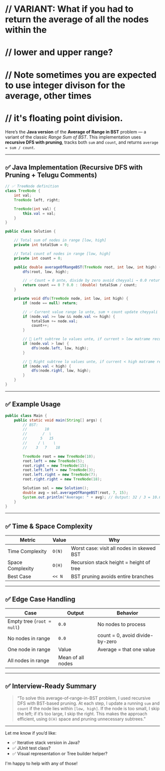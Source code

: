 # // VARIANT: What if you had to return the average of all the nodes within the
# // lower and upper range? 
# // Note sometimes you are expected to use integer divison for the average, other times
# // it's floating point division.

Here’s the **Java version** of the **Average of Range in BST** problem — a variant of the classic *Range Sum of BST*. This implementation uses **recursive DFS with pruning**, tracks both `sum` and `count`, and returns `average = sum / count`.

---

## ✅ Java Implementation (Recursive DFS with Pruning + Telugu Comments)

```java
// ✅ TreeNode definition
class TreeNode {
    int val;
    TreeNode left, right;

    TreeNode(int val) {
        this.val = val;
    }
}

public class Solution {

    // Total sum of nodes in range [low, high]
    private int totalSum = 0;

    // Total count of nodes in range [low, high]
    private int count = 0;

    public double averageOfRangeBST(TreeNode root, int low, int high) {
        dfs(root, low, high);

        // ✅ Count = 0 ante, divide by zero avoid cheyyali → 0.0 return cheyyadam
        return count == 0 ? 0.0 : (double) totalSum / count;
    }

    private void dfs(TreeNode node, int low, int high) {
        if (node == null) return;

        // ✅ Current value range lo unte, sum + count update cheyyali
        if (node.val >= low && node.val <= high) {
            totalSum += node.val;
            count++;
        }

        // 🔽 Left subtree lo values unte, if current > low matrame recurse cheyyali
        if (node.val > low) {
            dfs(node.left, low, high);
        }

        // 🔼 Right subtree lo values unte, if current < high matrame recurse cheyyali
        if (node.val < high) {
            dfs(node.right, low, high);
        }
    }
}
```

---

## ✅ Example Usage

```java
public class Main {
    public static void main(String[] args) {
        // BST:
        //        10
        //       /  \
        //      5   15
        //     / \    \
        //    3   7    18

        TreeNode root = new TreeNode(10);
        root.left = new TreeNode(5);
        root.right = new TreeNode(15);
        root.left.left = new TreeNode(3);
        root.left.right = new TreeNode(7);
        root.right.right = new TreeNode(18);

        Solution sol = new Solution();
        double avg = sol.averageOfRangeBST(root, 7, 15);
        System.out.println("Average: " + avg); // Output: 32 / 3 = 10.666...
    }
}
```

---

## ✅ Time & Space Complexity

| Metric           | Value  | Why                                       |
| ---------------- | ------ | ----------------------------------------- |
| Time Complexity  | `O(N)` | Worst case: visit all nodes in skewed BST |
| Space Complexity | `O(H)` | Recursion stack height = height of tree   |
| Best Case        | `<< N` | BST pruning avoids entire branches        |

---

## ✅ Edge Case Handling

| Case                       | Output            | Behavior                        |
| -------------------------- | ----------------- | ------------------------------- |
| Empty tree (`root = null`) | `0.0`             | No nodes to process             |
| No nodes in range          | `0.0`             | count = 0, avoid divide-by-zero |
| One node in range          | Value             | Average = that one value        |
| All nodes in range         | Mean of all nodes |                                 |

---

## ✅ Interview-Ready Summary

> “To solve this average-of-range-in-BST problem, I used recursive DFS with BST-based pruning. At each step, I update a running `sum` and `count` if the node lies within `[low, high]`. If the node is too small, I skip the left; if it’s too large, I skip the right. This makes the approach efficient, using `O(H)` space and pruning unnecessary subtrees.”

---

Let me know if you’d like:

* ✅ Iterative stack version in Java?
* ✅ JUnit test class?
* ✅ Visual representation or Tree builder helper?

I'm happy to help with any of those!
